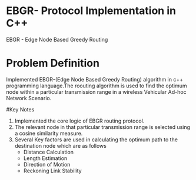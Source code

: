 # EBGR- Protocol Implementation in C++
  EBGR - Edge Node Based Greedy Routing  
  
# Problem Definition
  Implemented EBGR-(Edge Node Based Greedy Routing) algorithm in c++ programming language.The roouting algorithm is used to 
  find the optimum node within a particular transmission range in a wireless Vehicular Ad-hoc Network Scenario.

#Key Notes
  <ol>
    <li> Implemented the core logic of EBGR routing protocol.</li>
    <li> The relevant node in that particular transmission range is selected using a cosine similarity measure.</li>
    <li> Several Key factors are used in calculating the optimum path to the destination node which are as follows
      <ul>
        <li>Distance Calculation</li>
        <li>Length Estimation </li>
        <li>Direction of Motion </li>
        <li>Reckoning Link Stability </li>
      </ul>
    </li>
  </ol>
    
